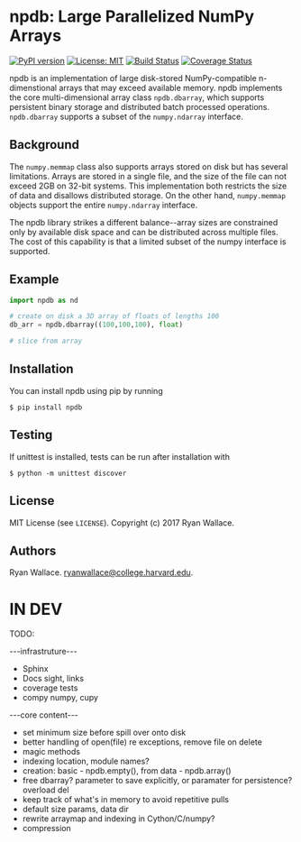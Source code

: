 # npdb: Large Parallelized NumPy Arrays
[![PyPI version](https://badge.fury.io/py/npdb.svg)](https://badge.fury.io/py/npdb)
[![License: MIT](https://img.shields.io/badge/License-MIT-yellow.svg)](https://opensource.org/licenses/MIT)
[![Build Status](https://travis-ci.org/ryancwallace/npdb.svg?branch=master)](https://travis-ci.org/ryancwallace/npdb)
[![Coverage Status](https://coveralls.io/repos/github/ryancwallace/npdb/badge.svg?branch=master)](https://coveralls.io/github/ryancwallace/npdb?branch=master)

npdb is an implementation of large disk-stored NumPy-compatible n-dimenstional arrays that may exceed available memory. npdb implements the core multi-dimensional array class `npdb.dbarray`, which supports persistent binary storage and distributed batch processed operations. `npdb.dbarray` supports a subset of the `numpy.ndarray` interface.

## Background
The `numpy.memmap` class also supports arrays stored on disk but has several limitations. Arrays are stored in a single file, and the size of the file can not exceed 2GB on 32-bit systems. This implementation both restricts the size of data and disallows distributed storage. On the other hand, `numpy.memmap` objects support the entire `numpy.ndarray` interface. 

The npdb library strikes a different balance--array sizes are constrained only by available disk space and can be distributed across multiple files. The cost of this capability is that a limited subset of the numpy interface is supported.

## Example

```python
import npdb as nd

# create on disk a 3D array of floats of lengths 100
db_arr = npdb.dbarray((100,100,100), float)

# slice from array

```

## Installation
You can install npdb using pip by running

```
$ pip install npdb
```

## Testing
If unittest is installed, tests can be run after installation with

```
$ python -m unittest discover
```

## License
MIT License (see `LICENSE`). Copyright (c) 2017 Ryan Wallace.

## Authors
Ryan Wallace. ryanwallace@college.harvard.edu.


# IN DEV
TODO: 

---infrastruture---
* Sphinx
* Docs sight, links
* coverage tests
* compy numpy, cupy

---core content---
* set minimum size before spill over onto disk
* better handling of open(file) re exceptions,  remove file on delete
* magic methods 
* indexing location, module names?
* creation: basic - npdb.empty(), from data - npdb.array()
* free dbarray? parameter to save explicitly, or paramater for persistence? overload del
* keep track of what's in memory to avoid repetitive pulls
* default size params, data dir
* rewrite arraymap and indexing in Cython/C/numpy?
* compression
